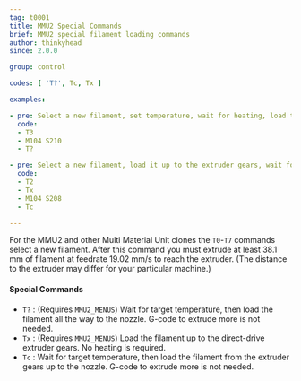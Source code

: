 ```yaml
---
tag: t0001
title: MMU2 Special Commands
brief: MMU2 special filament loading commands
author: thinkyhead
since: 2.0.0

group: control

codes: [ 'T?', Tc, Tx ]

examples:

- pre: Select a new filament, set temperature, wait for heating, load to the nozzle
  code:
  - T3
  - M104 S210
  - T?

- pre: Select a new filament, load it up to the extruder gears, wait for heating, then load to the nozzle
  code:
  - T2
  - Tx
  - M104 S208
  - Tc

---
```

For the MMU2 and other Multi Material Unit clones the `T0`-`T7` commands select a new filament. After this command you must extrude at least 38.1 mm of filament at feedrate 19.02 mm/s to reach the extruder. (The distance to the extruder may differ for your particular machine.)

#### Special Commands

- `T?` : (Requires `MMU2_MENUS`) Wait for target temperature, then load the filament all the way to the nozzle. G-code to extrude more is not needed.
- `Tx` : (Requires `MMU2_MENUS`) Load the filament up to the direct-drive extruder gears. No heating is required.
- `Tc` : Wait for target temperature, then load the filament from the extruder gears up to the nozzle. G-code to extrude more is not needed.
